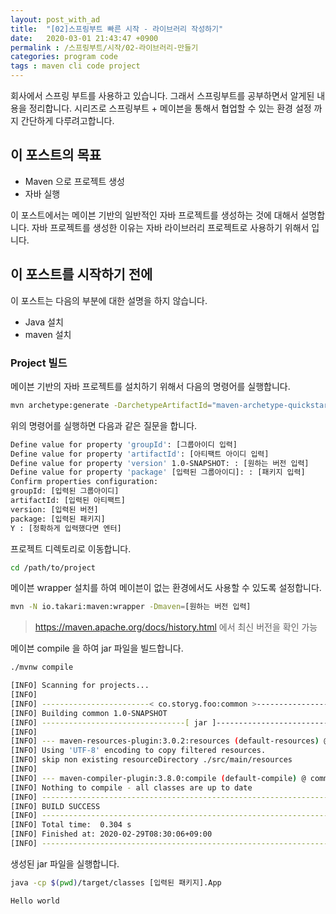 ```yaml
---
layout: post_with_ad
title:  "[02]스프링부트 빠른 시작 - 라이브러리 작성하기"
date:   2020-03-01 21:43:47 +0900
permalink : /스프링부트/시작/02-라이브러리-만들기
categories: program code
tags : maven cli code project
---
```


회사에서 스프링 부트를 사용하고 있습니다. 그래서 스프링부트를 공부하면서 알게된 내용을 정리합니다. 시리즈로 스프링부트 + 메이븐을 통해서 협업할 수 있는 환경 설정 까지 간단하게 다루려고합니다.

## 이 포스트의 목표

* Maven 으로 프로젝트 생성
* 자바 실행

이 포스트에서는 메이븐 기반의 일반적인 자바 프로젝트를 생성하는 것에 대해서 설명합니다. 자바 프로젝트를 생성한 이유는 자바 라이브러리 프로젝트로 사용하기 위해서 입니다.

## 이 포스트를 시작하기 전에

이 포스트는 다음의 부분에 대한 설명을 하지 않습니다.

* Java 설치
* maven 설치

### Project 빌드

메이븐 기반의 자바 프로젝트를 설치하기 위해서 다음의 명령어를 실행합니다.

``` sh
mvn archetype:generate -DarchetypeArtifactId="maven-archetype-quickstart" -DarchetypeGroupId="org.apache.maven.archetypes" -DarchetypeVersion="1.4"
```

위의 명령어를 실행하면 다음과 같은 질문을 합니다.

``` sh
Define value for property 'groupId': [그룹아이디 입력]
Define value for property 'artifactId': [아티팩트 아이디 입력]
Define value for property 'version' 1.0-SNAPSHOT: : [원하는 버전 입력]
Define value for property 'package' [입력된 그룹아이디]: : [패키지 입력]
Confirm properties configuration:
groupId: [입력된 그룹아이디]
artifactId: [입력된 아티팩트]
version: [입력된 버전]
package: [입력된 패키지]
Y : [정확하게 입력했다면 엔터]
```

프로젝트 디렉토리로 이동합니다.

``` sh
cd /path/to/project
```

메이븐 wrapper 설치를 하여 메이븐이 없는 환경에서도 사용할 수 있도록 설정합니다.

``` sh
mvn -N io.takari:maven:wrapper -Dmaven=[원하는 버전 입력]
```

> https://maven.apache.org/docs/history.html 에서 최신 버전을 확인 가능

메이븐 compile 을 하여 jar 파일을 빌드합니다.

``` sh
./mvnw compile
```

``` sh
[INFO] Scanning for projects...
[INFO] 
[INFO] ------------------------< co.storyg.foo:common >------------------------
[INFO] Building common 1.0-SNAPSHOT
[INFO] --------------------------------[ jar ]---------------------------------
[INFO] 
[INFO] --- maven-resources-plugin:3.0.2:resources (default-resources) @ common ---
[INFO] Using 'UTF-8' encoding to copy filtered resources.
[INFO] skip non existing resourceDirectory ./src/main/resources
[INFO] 
[INFO] --- maven-compiler-plugin:3.8.0:compile (default-compile) @ common ---
[INFO] Nothing to compile - all classes are up to date
[INFO] ------------------------------------------------------------------------
[INFO] BUILD SUCCESS
[INFO] ------------------------------------------------------------------------
[INFO] Total time:  0.304 s
[INFO] Finished at: 2020-02-29T08:30:06+09:00
[INFO] ------------------------------------------------------------------------
```
생성된 jar 파일을 실행합니다.

``` sh
java -cp $(pwd)/target/classes [입력된 패키지].App 
```

``` sh
Hello world
```